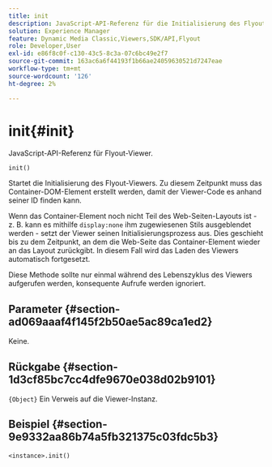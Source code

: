 ```yaml
---
title: init
description: JavaScript-API-Referenz für die Initialisierung des Flyout-Viewers.
solution: Experience Manager
feature: Dynamic Media Classic,Viewers,SDK/API,Flyout
role: Developer,User
exl-id: e86f8c0f-c130-43c5-8c3a-07c6bc49e2f7
source-git-commit: 163ac6a6f44193f1b66ae24059630521d7247eae
workflow-type: tm+mt
source-wordcount: '126'
ht-degree: 2%

---
```


# init{#init}

JavaScript-API-Referenz für Flyout-Viewer.

`init()`

Startet die Initialisierung des Flyout-Viewers. Zu diesem Zeitpunkt muss das Container-DOM-Element erstellt werden, damit der Viewer-Code es anhand seiner ID finden kann.

Wenn das Container-Element noch nicht Teil des Web-Seiten-Layouts ist - z. B. kann es mithilfe `display:none` ihm zugewiesenen Stils ausgeblendet werden - setzt der Viewer seinen Initialisierungsprozess aus. Dies geschieht bis zu dem Zeitpunkt, an dem die Web-Seite das Container-Element wieder an das Layout zurückgibt. In diesem Fall wird das Laden des Viewers automatisch fortgesetzt.

Diese Methode sollte nur einmal während des Lebenszyklus des Viewers aufgerufen werden, konsequente Aufrufe werden ignoriert.

## Parameter {#section-ad069aaaf4f145f2b50ae5ac89ca1ed2}

Keine.

## Rückgabe {#section-1d3cf85bc7cc4dfe9670e038d02b9101}

`{Object}` Ein Verweis auf die Viewer-Instanz.

## Beispiel {#section-9e9332aa86b74a5fb321375c03fdc5b3}

```
<instance>.init()
```
